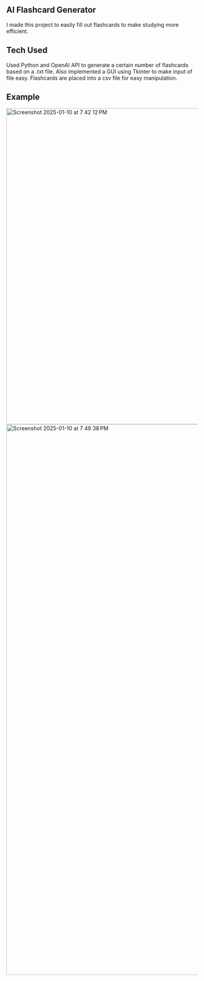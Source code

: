 ## AI Flashcard Generator
I made this project to easily fill out flashcards to make studying more efficient.

## Tech Used
Used Python and OpenAI API to generate a certain number of flashcards based on a .txt file. Also implemented a GUI using Tkinter to make input of file easy. Flashcards are placed into a csv file for easy manipulation.

## Example
<img width="831" alt="Screenshot 2025-01-10 at 7 42 12 PM" src="https://github.com/user-attachments/assets/02399408-604b-41d1-aab2-9a75233ce084" />


<img width="1448" alt="Screenshot 2025-01-10 at 7 49 38 PM" src="https://github.com/user-attachments/assets/2a8d3971-7432-45c2-a1d7-bc72434f7658" />
